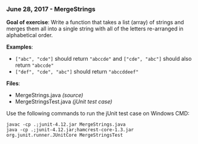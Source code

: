 ### June 28, 2017 - MergeStrings ###

**Goal of exercise**: Write a function that takes a list (array) of strings and merges them all into a single string with all of the letters re-arranged in alphabetical order.

**Examples**:

* `["abc", "cde"]` should return `"abccde"` and `["cde", "abc"]` should also return `"abccde"`
* `["def", "cde", "abc"]` should return `"abccddeef"`

**Files**:

* MergeStrings.java *(source)*
* MergeStringsTest.java *(jUnit test case)*

Use the following commands to run the jUnit test case on Windows CMD:

    javac -cp .;junit-4.12.jar MergeStrings.java
    java -cp .;junit-4.12.jar;hamcrest-core-1.3.jar org.junit.runner.JUnitCore MergeStringsTest